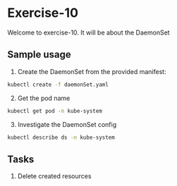 # Exercise-10

Welcome to exercise-10. It will be about the DaemonSet

## Sample usage

1. Create the DaemonSet from the provided manifest:

```bash
kubectl create -f daemonSet.yaml
```

2. Get the pod name

```bash
kubectl get pod -n kube-system
```

3. Investigate the DaemonSet config

```bash
kubectl describe ds -n kube-system
```

## Tasks

1. Delete created resources